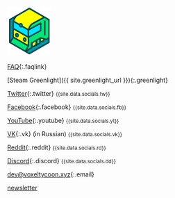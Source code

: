<a class="logo" href="/">
  <img src="logo.png"/>
</a>

[FAQ](/faq){:.faqlink}

[Steam Greenlight]({{ site.greenlight_url }}){:.greenlight}

[Twitter](//twitter.com/VoxelTycoon){:.twitter} <small>{{site.data.socials.tw}}</small>

[Facebook](//facebook.com/VoxelTycoon){:.facebook} <small>{{site.data.socials.fb}} </small>

[YouTube](//youtube.com/c/voxeltycoongame){:.youtube} <small>{{site.data.socials.yt}} </small>

[VK](//vk.com/VoxelTycoon){:.vk} (in Russian) <small>{{site.data.socials.vk}}</small>

[Reddit](//reddit.com/r/voxeltycoon){:.reddit} <small>{{site.data.socials.rd}} </small>

[Discord](//https://discord.gg/64KPWd5){:.discord} <small>{{site.data.socials.dd}} </small>

[dev@voxeltycoon.xyz](mailto:dev@voxeltycoon.xyz){:.email}

[newsletter]({{site.newsletter_url}})
